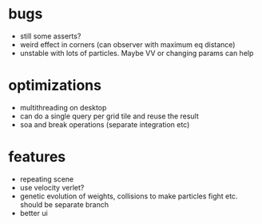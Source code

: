 # bugs
- still some asserts?
- weird effect in corners (can observer with maximum eq distance)
- unstable with lots of particles. Maybe VV or changing params can help

# optimizations
- multithreading on desktop
- can do a single query per grid tile and reuse the result
- soa and break operations (separate integration etc)

# features
- repeating scene
- use velocity verlet?
- genetic evolution of weights, collisions to make particles fight etc. should be separate branch
- better ui
